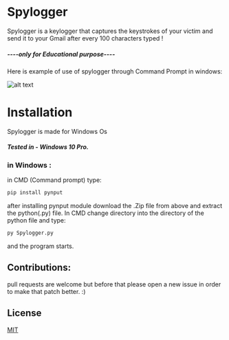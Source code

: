 # Spylogger
Spylogger is a keylogger that captures the  keystrokes of your victim and send it to your Gmail after every 100 characters typed !
##### ----only for Educational purpose----
Here is example of use of spylogger through Command Prompt in windows:


![alt text](https://github.com/anii-py/Spylogger/blob/master/inCMD.PNG?raw=true)

# Installation
Spylogger is made for Windows Os



##### Tested in - Windows 10 Pro.

### in Windows :
in CMD (Command prompt) type:

```bash
pip install pynput
```
after installing pynput module download the .Zip file from above and extract the python(.py) file.
In CMD change directory into the directory of the python file and type:

```bash
py Spylogger.py
```

and the program starts.



## Contributions:
pull requests are welcome but before that please open a new issue in order to make that patch better. :)

## License
[MIT](https://choosealicense.com/licenses/mit/)
